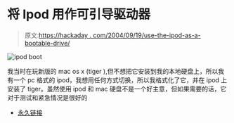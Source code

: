 # 将 Ipod 用作可引导驱动器

> 原文:[https://hackaday . com/2004/09/19/use-the-ipod-as-a-bootable-drive/](https://hackaday.com/2004/09/19/use-the-ipod-as-a-bootable-drive/)

![ipod boot](../Images/e3c0ff8648e86da734d41cc2b118930c.png)

我当时在玩新版的 mac os x (tiger ),但不想把它安装到我的本地硬盘上，所以我有一个 pc 格式的 ipod，我想用任何方式切换，所以我格式化了它，并在 ipod 上安装了 tiger。虽然使用 ipod 和 mac 硬盘不是一个好主意，但如果需要的话，它对于测试和紧急情况是很好的

*   [永久链接](http://www.engadget.com/entry/8817137592535661/)